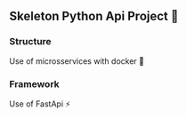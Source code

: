 ## Skeleton Python Api Project :snake:

### Structure
Use of microsservices with docker :whale:

### Framework
Use of FastApi :zap:
